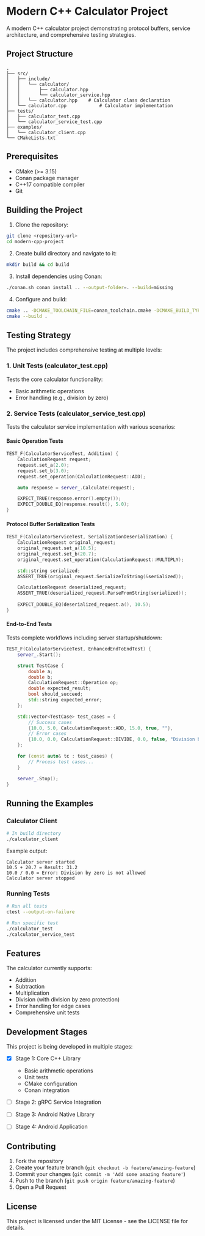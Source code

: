 # Modern C++ Calculator Project

A modern C++ calculator project demonstrating protocol buffers, service architecture, and comprehensive testing strategies.

## Project Structure

```
.
├── src/
│   ├── include/
│   │   └── calculator/
│   │       ├── calculator.hpp
│   │       └── calculator_service.hpp
│   │   └── calculator.hpp    # Calculator class declaration
│   └── calculator.cpp            # Calculator implementation
├── tests/
│   ├── calculator_test.cpp
│   └── calculator_service_test.cpp
├── examples/
│   └── calculator_client.cpp
└── CMakeLists.txt
```

## Prerequisites

- CMake (>= 3.15)
- Conan package manager
- C++17 compatible compiler
- Git

## Building the Project

1. Clone the repository:
```bash
git clone <repository-url>
cd modern-cpp-project
```

2. Create build directory and navigate to it:
```bash
mkdir build && cd build
```

3. Install dependencies using Conan:
```bash
./conan.sh conan install .. --output-folder=. --build=missing
```

4. Configure and build:
```bash
cmake .. -DCMAKE_TOOLCHAIN_FILE=conan_toolchain.cmake -DCMAKE_BUILD_TYPE=Release
cmake --build .
```

## Testing Strategy

The project includes comprehensive testing at multiple levels:

### 1. Unit Tests (calculator_test.cpp)
Tests the core calculator functionality:
- Basic arithmetic operations
- Error handling (e.g., division by zero)

### 2. Service Tests (calculator_service_test.cpp)
Tests the calculator service implementation with various scenarios:

#### Basic Operation Tests
```cpp
TEST_F(CalculatorServiceTest, Addition) {
    CalculationRequest request;
    request.set_a(2.0);
    request.set_b(3.0);
    request.set_operation(CalculationRequest::ADD);

    auto response = server_.Calculate(request);

    EXPECT_TRUE(response.error().empty());
    EXPECT_DOUBLE_EQ(response.result(), 5.0);
}
```

#### Protocol Buffer Serialization Tests
```cpp
TEST_F(CalculatorServiceTest, SerializationDeserialization) {
    CalculationRequest original_request;
    original_request.set_a(10.5);
    original_request.set_b(20.7);
    original_request.set_operation(CalculationRequest::MULTIPLY);

    std::string serialized;
    ASSERT_TRUE(original_request.SerializeToString(&serialized));

    CalculationRequest deserialized_request;
    ASSERT_TRUE(deserialized_request.ParseFromString(serialized));
    
    EXPECT_DOUBLE_EQ(deserialized_request.a(), 10.5);
}
```

#### End-to-End Tests
Tests complete workflows including server startup/shutdown:
```cpp
TEST_F(CalculatorServiceTest, EnhancedEndToEndTest) {
    server_.Start();

    struct TestCase {
        double a;
        double b;
        CalculationRequest::Operation op;
        double expected_result;
        bool should_succeed;
        std::string expected_error;
    };

    std::vector<TestCase> test_cases = {
        // Success cases
        {10.0, 5.0, CalculationRequest::ADD, 15.0, true, ""},
        // Error cases
        {10.0, 0.0, CalculationRequest::DIVIDE, 0.0, false, "Division by zero is not allowed"}
    };

    for (const auto& tc : test_cases) {
        // Process test cases...
    }

    server_.Stop();
}
```

## Running the Examples

### Calculator Client
```bash
# In build directory
./calculator_client
```

Example output:
```
Calculator server started
10.5 + 20.7 = Result: 31.2
10.0 / 0.0 = Error: Division by zero is not allowed
Calculator server stopped
```

### Running Tests
```bash
# Run all tests
ctest --output-on-failure

# Run specific test
./calculator_test
./calculator_service_test
```

## Features

The calculator currently supports:
- Addition
- Subtraction
- Multiplication
- Division (with division by zero protection)
- Error handling for edge cases
- Comprehensive unit tests

## Development Stages

This project is being developed in multiple stages:

- [x] Stage 1: Core C++ Library
  - Basic arithmetic operations
  - Unit tests
  - CMake configuration
  - Conan integration

- [ ] Stage 2: gRPC Service Integration
- [ ] Stage 3: Android Native Library
- [ ] Stage 4: Android Application

## Contributing

1. Fork the repository
2. Create your feature branch (`git checkout -b feature/amazing-feature`)
3. Commit your changes (`git commit -m 'Add some amazing feature'`)
4. Push to the branch (`git push origin feature/amazing-feature`)
5. Open a Pull Request

## License

This project is licensed under the MIT License - see the LICENSE file for details. 